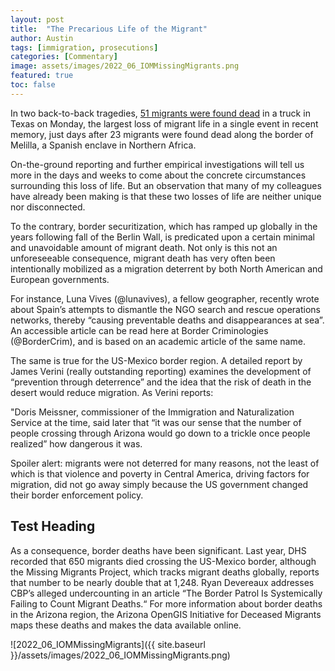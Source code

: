 ```yaml
---
layout: post
title:  "The Precarious Life of the Migrant"
author: Austin
tags: [immigration, prosecutions]
categories: [Commentary]
image: assets/images/2022_06_IOMMissingMigrants.png
featured: true
toc: false
---
```


In two back-to-back tragedies, [51 migrants were found dead](https://www.cbsnews.com/news/san-antonio-migrants-texas-tractor-trailer-dead-injured/) in a truck in Texas on Monday, the largest loss of migrant life in a single event in recent memory, just days after 23 migrants were found dead along the border of Melilla, a Spanish enclave in Northern Africa.

On-the-ground reporting and further empirical investigations will tell us more in the days and weeks to come about the concrete circumstances surrounding this loss of life. But an observation that many of my colleagues have already been making is that these two losses of life are neither unique nor disconnected.

To the contrary, border securitization, which has ramped up globally in the years following fall of the Berlin Wall, is predicated upon a certain minimal and unavoidable amount of migrant death. Not only is this not an unforeseeable consequence, migrant death has very often been intentionally mobilized as a migration deterrent by both North American and European governments.

For instance, Luna Vives (@lunavives), a fellow geographer, recently wrote about Spain’s attempts to dismantle the NGO search and rescue operations networks, thereby “causing preventable deaths and disappearances at sea”. An accessible article can be read here at Border Criminologies (@BorderCrim), and is based on an academic article of the same name.

The same is true for the US-Mexico border region. A detailed report by James Verini (really outstanding reporting) examines the development of “prevention through deterrence” and the idea that the risk of death in the desert would reduce migration. As Verini reports:

"Doris Meissner, commissioner of the Immigration and Naturalization Service at the time, said later that “it was our sense that the number of people crossing through Arizona would go down to a trickle once people realized” how dangerous it was.

Spoiler alert: migrants were not deterred for many reasons, not the least of which is that violence and poverty in Central America, driving factors for migration, did not go away simply because the US government changed their border enforcement policy.

## Test Heading

As a consequence, border deaths have been significant. Last year, DHS recorded that 650 migrants died crossing the US-Mexico border, although the Missing Migrants Project, which tracks migrant deaths globally, reports that number to be nearly double that at 1,248. Ryan Devereaux addresses CBP’s alleged undercounting in an article “The Border Patrol Is Systemically Failing to Count Migrant Deaths.“ For more information about border deaths in the Arizona region, the Arizona OpenGIS Initiative for Deceased Migrants maps these deaths and makes the data available online.


![2022_06_IOMMissingMigrants]({{ site.baseurl }}/assets/images/2022_06_IOMMissingMigrants.png)